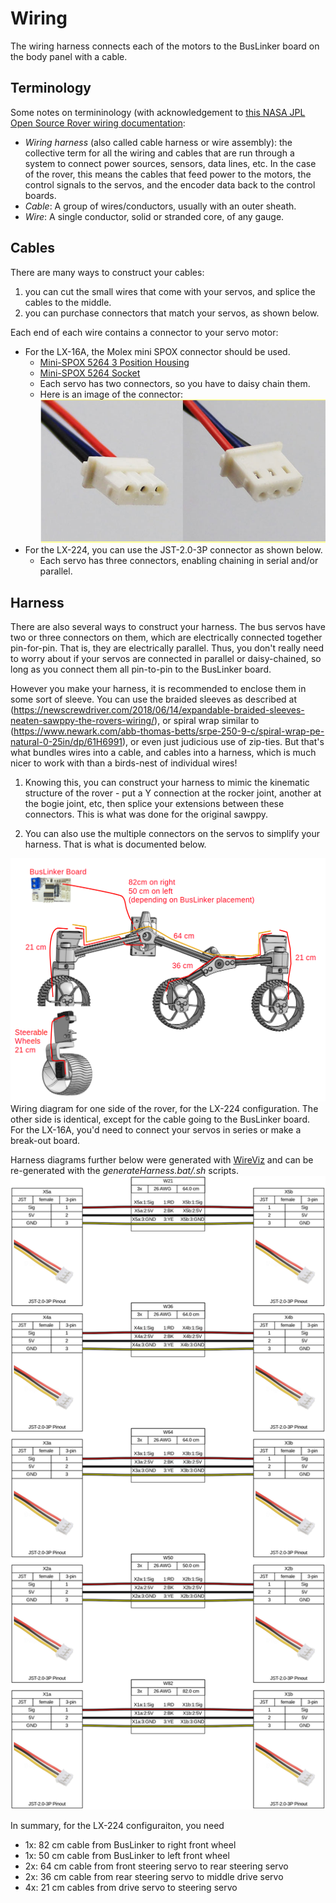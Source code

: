 # Wiring

The wiring harness connects each of the motors to the BusLinker board on the
body panel with a cable.

## Terminology
Some notes on termininology (with acknowledgement to
[this NASA JPL Open Source Rover wiring documentation](https://github.com/nasa-jpl/open-source-rover/tree/master/electrical/wiring):
* *Wiring harness* (also called cable harness or wire assembly): the collective term for all the wiring and cables that are run through a system to connect power sources, sensors, data lines, etc. In the case of the rover, this means the cables that feed power to the motors, the control signals to the servos, and the encoder data back to the control boards.
* *Cable*: A group of wires/conductors, usually with an outer sheath.
* *Wire*: A single conductor, solid or stranded core, of any gauge.

## Cables

There are many ways to construct your cables:
1) you can cut the small wires that come with your servos, and splice the cables to the middle.
2) you can purchase connectors that match your servos, as shown below.

Each end of each wire contains a connector to your servo motor:
* For the LX-16A, the Molex mini SPOX connector should be used.
    * [Mini-SPOX 5264 3 Position Housing](https://www.newark.com/molex/50-37-5033/connector-rcpt-3pos-1row-2-5mm/dp/57H1785)
    * [Mini-SPOX 5264 Socket](https://www.newark.com/molex/08-70-1040/contact-socket-22awg-crimp/dp/54H5573)
    * Each servo has two connectors, so you have to daisy chain them.
    * Here is an image of the connector:
      ![Mini-SPOX 3 Position Connector](connector_images/molex-5264-3P-2.png)
* For the LX-224, you can use the JST-2.0-3P connector as shown below.
    * Each servo has three connectors, enabling chaining in serial and/or parallel.

## Harness
There are also several ways to construct your harness.  The bus servos have two or three connectors on them, which are electrically connected together pin-for-pin.  That is, they are electrically parallel.  Thus, you don't really need to worry about if your servos are connected in parallel or daisy-chained, so long as you connect them all pin-to-pin to the BusLinker board.

However you make your harness, it is recommended to enclose them in some sort of sleeve.  You can use the braided sleeves as described at (https://newscrewdriver.com/2018/06/14/expandable-braided-sleeves-neaten-sawppy-the-rovers-wiring/), or spiral wrap similar to (https://www.newark.com/abb-thomas-betts/srpe-250-9-c/spiral-wrap-pe-natural-0-25in/dp/61H6991), or even just judicious use of zip-ties.  But that's what bundles wires into a cable, and cables into a harness, which is much nicer to work with than a birds-nest of individual wires!

1) Knowing this, you can construct your harness to mimic the kinematic structure of the rover - put a Y connection at the rocker joint, another at the bogie joint, etc, then splice your extensions between these connectors.  This is what was done for the original sawppy.

2) You can also use the multiple connectors on the servos to simplify your harness.  That is what is documented below.

![Wiring Overview](overview.png)
Wiring diagram for one side of the rover, for the LX-224 configuration.  The other side is identical, except for the cable going to the BusLinker board.  For the LX-16A, you'd need to connect your servos in series or make a break-out board.

Harness diagrams further below were generated with [WireViz](https://github.com/wireviz/WireViz/) and can be re-generated with the *generateHarness.bat/.sh* scripts.
![Harness Details](harness.png)

In summary, for the LX-224 configuraiton, you need
* 1x: 82 cm cable from BusLinker to right front wheel
* 1x: 50 cm cable from BusLinker to left front wheel
* 2x: 64 cm cable from front steering servo to rear steering servo
* 2x: 36 cm cable from rear steering servo to middle drive servo
* 4x: 21 cm cables from drive servo to steering servo

